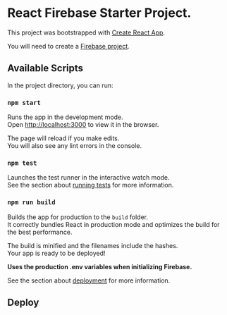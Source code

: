 # React Firebase Starter Project.

This project was bootstrapped with
[Create React App](https://github.com/facebook/create-react-app).

You will need to create a [Firebase project](https://firebase.google.com/).

## Available Scripts

In the project directory, you can run:

### `npm start`

Runs the app in the development mode.<br> Open
[http://localhost:3000](http://localhost:3000) to view it in the browser.

The page will reload if you make edits.<br> You will also see any lint errors in
the console.

### `npm test`

Launches the test runner in the interactive watch mode.<br> See the section
about
[running tests](https://facebook.github.io/create-react-app/docs/running-tests)
for more information.

### `npm run build`

Builds the app for production to the `build` folder.<br> It correctly bundles
React in production mode and optimizes the build for the best performance.

The build is minified and the filenames include the hashes.<br> Your app is
ready to be deployed!

**Uses the production .env variables when initializing Firebase.**

See the section about
[deployment](https://facebook.github.io/create-react-app/docs/deployment) for
more information.

## Deploy
